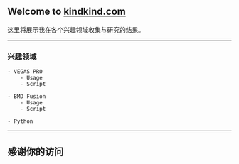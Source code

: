 ## Welcome to [kindkind.com](http://kindkind.com)

这里将展示我在各个兴趣领域收集与研究的结果。

***

### 兴趣领域
```
- VEGAS PRO
    - Usage
    - Script
    
- BMD Fusion
    - Usage
    - Script
    
- Python
```


***

## 感谢你的访问

